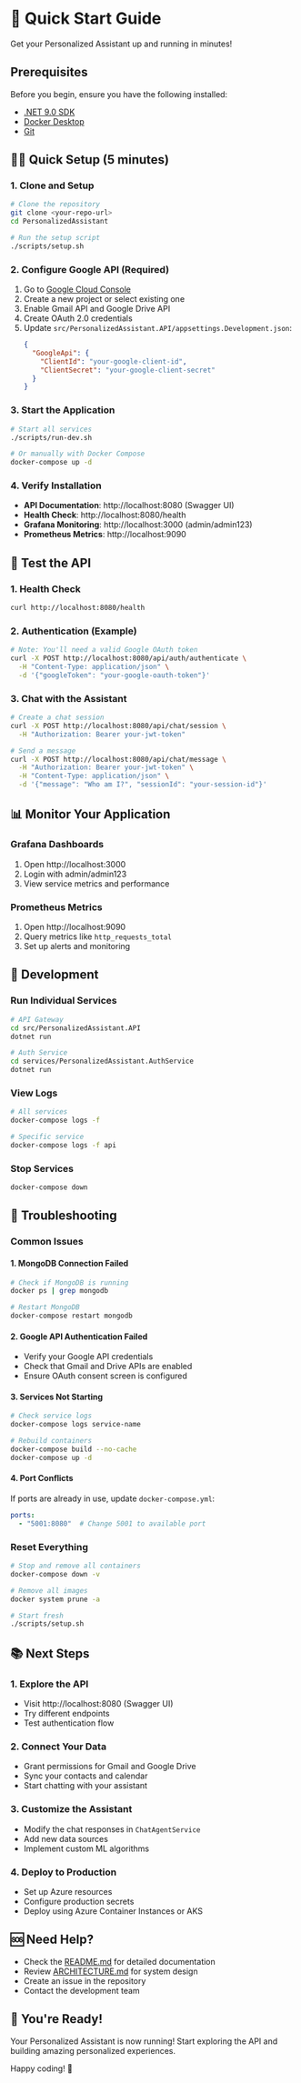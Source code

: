 # 🚀 Quick Start Guide

Get your Personalized Assistant up and running in minutes!

## Prerequisites

Before you begin, ensure you have the following installed:

- [.NET 9.0 SDK](https://dotnet.microsoft.com/download/dotnet/9.0)
- [Docker Desktop](https://www.docker.com/products/docker-desktop)
- [Git](https://git-scm.com/downloads)

## 🏃‍♂️ Quick Setup (5 minutes)

### 1. Clone and Setup
```bash
# Clone the repository
git clone <your-repo-url>
cd PersonalizedAssistant

# Run the setup script
./scripts/setup.sh
```

### 2. Configure Google API (Required)
1. Go to [Google Cloud Console](https://console.cloud.google.com/)
2. Create a new project or select existing one
3. Enable Gmail API and Google Drive API
4. Create OAuth 2.0 credentials
5. Update `src/PersonalizedAssistant.API/appsettings.Development.json`:
   ```json
   {
     "GoogleApi": {
       "ClientId": "your-google-client-id",
       "ClientSecret": "your-google-client-secret"
     }
   }
   ```

### 3. Start the Application
```bash
# Start all services
./scripts/run-dev.sh

# Or manually with Docker Compose
docker-compose up -d
```

### 4. Verify Installation
- **API Documentation**: http://localhost:8080 (Swagger UI)
- **Health Check**: http://localhost:8080/health
- **Grafana Monitoring**: http://localhost:3000 (admin/admin123)
- **Prometheus Metrics**: http://localhost:9090

## 🧪 Test the API

### 1. Health Check
```bash
curl http://localhost:8080/health
```

### 2. Authentication (Example)
```bash
# Note: You'll need a valid Google OAuth token
curl -X POST http://localhost:8080/api/auth/authenticate \
  -H "Content-Type: application/json" \
  -d '{"googleToken": "your-google-oauth-token"}'
```

### 3. Chat with the Assistant
```bash
# Create a chat session
curl -X POST http://localhost:8080/api/chat/session \
  -H "Authorization: Bearer your-jwt-token"

# Send a message
curl -X POST http://localhost:8080/api/chat/message \
  -H "Authorization: Bearer your-jwt-token" \
  -H "Content-Type: application/json" \
  -d '{"message": "Who am I?", "sessionId": "your-session-id"}'
```

## 📊 Monitor Your Application

### Grafana Dashboards
1. Open http://localhost:3000
2. Login with admin/admin123
3. View service metrics and performance

### Prometheus Metrics
1. Open http://localhost:9090
2. Query metrics like `http_requests_total`
3. Set up alerts and monitoring

## 🔧 Development

### Run Individual Services
```bash
# API Gateway
cd src/PersonalizedAssistant.API
dotnet run

# Auth Service
cd services/PersonalizedAssistant.AuthService
dotnet run
```

### View Logs
```bash
# All services
docker-compose logs -f

# Specific service
docker-compose logs -f api
```

### Stop Services
```bash
docker-compose down
```

## 🐛 Troubleshooting

### Common Issues

#### 1. MongoDB Connection Failed
```bash
# Check if MongoDB is running
docker ps | grep mongodb

# Restart MongoDB
docker-compose restart mongodb
```

#### 2. Google API Authentication Failed
- Verify your Google API credentials
- Check that Gmail and Drive APIs are enabled
- Ensure OAuth consent screen is configured

#### 3. Services Not Starting
```bash
# Check service logs
docker-compose logs service-name

# Rebuild containers
docker-compose build --no-cache
docker-compose up -d
```

#### 4. Port Conflicts
If ports are already in use, update `docker-compose.yml`:
```yaml
ports:
  - "5001:8080"  # Change 5001 to available port
```

### Reset Everything
```bash
# Stop and remove all containers
docker-compose down -v

# Remove all images
docker system prune -a

# Start fresh
./scripts/setup.sh
```

## 📚 Next Steps

### 1. Explore the API
- Visit http://localhost:8080 (Swagger UI)
- Try different endpoints
- Test authentication flow

### 2. Connect Your Data
- Grant permissions for Gmail and Google Drive
- Sync your contacts and calendar
- Start chatting with your assistant

### 3. Customize the Assistant
- Modify the chat responses in `ChatAgentService`
- Add new data sources
- Implement custom ML algorithms

### 4. Deploy to Production
- Set up Azure resources
- Configure production secrets
- Deploy using Azure Container Instances or AKS

## 🆘 Need Help?

- Check the [README.md](README.md) for detailed documentation
- Review [ARCHITECTURE.md](ARCHITECTURE.md) for system design
- Create an issue in the repository
- Contact the development team

## 🎉 You're Ready!

Your Personalized Assistant is now running! Start exploring the API and building amazing personalized experiences.

Happy coding! 🚀
